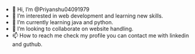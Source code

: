- 👋 Hi, I’m @Priyanshu04091979
- 👀 I’m interested in web development and learning new skills.
- 🌱 I’m currently learning java and python.
- 💞️ I’m looking to collaborate on website handling.
- 📫 How to reach me check my profile you can contact me with linkedin and guthub.


<!---
Priyanshu04091979/Priyanshu04091979 is a ✨ special ✨ repository because its `README.md` (this file) appears on your GitHub profile.
You can click the Preview link to take a look at your changes.
--->
